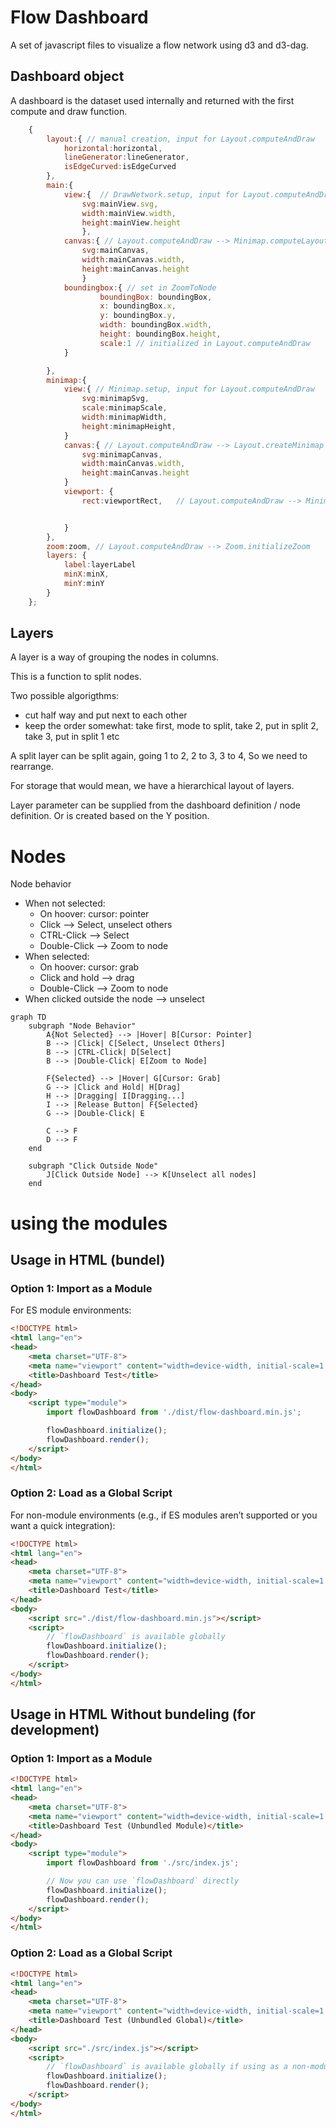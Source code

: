 # Flow Dashboard

A set of javascript files to visualize a flow network using d3 and d3-dag.


## Dashboard object
A dashboard is the dataset used internally and returned with the first compute and draw function.

``` javascript
    { 
        layout:{ // manual creation, input for Layout.computeAndDraw
            horizontal:horizontal,
            lineGenerator:lineGenerator,
            isEdgeCurved:isEdgeCurved
        },
        main:{
            view:{  // DrawNetwork.setup, input for Layout.computeAndDraw
                svg:mainView.svg, 
                width:mainView.width, 
                height:mainView.height
                },
            canvas:{ // Layout.computeAndDraw --> Minimap.computeLayoutAndCanvas
                svg:mainCanvas, 
                width:mainCanvas.width, 
                height:mainCanvas.height
                }
            boundingbox:{ // set in ZoomToNode
                    boundingBox: boundingBox,
                    x: boundingBox.x,
                    y: boundingBox.y,
                    width: boundingBox.width,
                    height: boundingBox.height,
                    scale:1 // initialized in Layout.computeAndDraw
            }

        },
        minimap:{
            view:{ // Minimap.setup, input for Layout.computeAndDraw
                svg:minimapSvg,         
                scale:minimapScale, 
                width:minimapWidth,     
                height:minimapHeight,   
            }
            canvas:{ // Layout.computeAndDraw --> Layout.createMinimap
                svg:minimapCanvas,          
                width:mainCanvas.width, 
                height:mainCanvas.height
            }
            viewport: {
                rect:viewportRect,   // Layout.computeAndDraw --> Minimap.createViewPort


            }
        },
        zoom:zoom, // Layout.computeAndDraw --> Zoom.initializeZoom
        layers: {
            label:layerLabel
            minX:minX,
            minY:minY
        }
    };
```

## Layers
A layer is a way of grouping the nodes in columns.

This is a function to split nodes.

Two possible algorigthms:
- cut half way and put next to each other
- keep the order somewhat: take first, mode to split, take 2, put in split 2, take 3, put in split 1 etc

A split layer can be split again, going 1 to 2, 2 to 3, 3 to 4,
So we need to rearrange.

For storage that would mean, we have a hierarchical layout of layers.

Layer parameter can be supplied from the dashboard definition / node definition. Or is created based on the Y position.


# Nodes

Node behavior
- When not selected:
  - On hoover: cursor: pointer
  - Click --> Select, unselect others
  - CTRL-Click --> Select
  - Double-Click --> Zoom to node
- When selected:
  - On hoover: cursor: grab
  - Click and hold --> drag
  - Double-Click --> Zoom to node
- When clicked outside the node --> unselect

```Mermaid
graph TD
    subgraph "Node Behavior"
        A{Not Selected} --> |Hover| B[Cursor: Pointer]
        B --> |Click| C[Select, Unselect Others]
        B --> |CTRL-Click| D[Select]
        B --> |Double-Click| E[Zoom to Node]
        
        F{Selected} --> |Hover| G[Cursor: Grab]
        G --> |Click and Hold| H[Drag]
        H --> |Dragging| I[Dragging...]
        I --> |Release Button| F{Selected}
        G --> |Double-Click| E

        C --> F
        D --> F
    end

    subgraph "Click Outside Node"
        J[Click Outside Node] --> K[Unselect all nodes]
    end
```



# using the modules

## Usage in HTML (bundel)
### Option 1: Import as a Module
For ES module environments:
``` html
<!DOCTYPE html>
<html lang="en">
<head>
    <meta charset="UTF-8">
    <meta name="viewport" content="width=device-width, initial-scale=1.0">
    <title>Dashboard Test</title>
</head>
<body>
    <script type="module">
        import flowDashboard from './dist/flow-dashboard.min.js';

        flowDashboard.initialize();
        flowDashboard.render();
    </script>
</body>
</html>
```

### Option 2: Load as a Global Script
For non-module environments (e.g., if ES modules aren’t supported or you want a quick integration):
``` html
<!DOCTYPE html>
<html lang="en">
<head>
    <meta charset="UTF-8">
    <meta name="viewport" content="width=device-width, initial-scale=1.0">
    <title>Dashboard Test</title>
</head>
<body>
    <script src="./dist/flow-dashboard.min.js"></script>
    <script>
        // `flowDashboard` is available globally
        flowDashboard.initialize();
        flowDashboard.render();
    </script>
</body>
</html>

```

## Usage in HTML Without bundeling (for development)

### Option 1: Import as a Module
``` html
<!DOCTYPE html>
<html lang="en">
<head>
    <meta charset="UTF-8">
    <meta name="viewport" content="width=device-width, initial-scale=1.0">
    <title>Dashboard Test (Unbundled Module)</title>
</head>
<body>
    <script type="module">
        import flowDashboard from './src/index.js';

        // Now you can use `flowDashboard` directly
        flowDashboard.initialize();
        flowDashboard.render();
    </script>
</body>
</html>
```

### Option 2: Load as a Global Script
``` html
<!DOCTYPE html>
<html lang="en">
<head>
    <meta charset="UTF-8">
    <meta name="viewport" content="width=device-width, initial-scale=1.0">
    <title>Dashboard Test (Unbundled Global)</title>
</head>
<body>
    <script src="./src/index.js"></script>
    <script>
        // `flowDashboard` is available globally if using as a non-module script
        flowDashboard.initialize();
        flowDashboard.render();
    </script>
</body>
</html>
```
